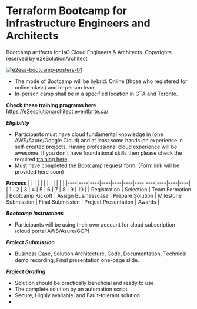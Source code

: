 
# Terraform Bootcamp for Infrastructure Engineers and Architects
Bootcamp artifacts for IaC Cloud Engineers &amp; Architects. Copyrights reserved by e2eSolutionArchitect


[![e2esa-bootcamp-posters-01](https://github.com/e2eSolutionArchitect/terraform/assets/62712515/485d9a63-da4b-4308-853d-cca3a5334e89)](https://e2esolutionarchitect.eventbrite.ca)

- The mode of Bootcamp will be hybrid. Online (those who registered for online-class) and In-person team. 
- In-person camp shall be in a specified location in GTA and Toronto. 

**Check these training programs here** https://e2esolutionarchitect.eventbrite.ca/

***Eligibility***

- Participants must have cloud fundamental knowledge in (one AWS/Azure/Google Cloud) and at least some hands-on experience in self-created projects. Having professional cloud experience will be awesome. If you don't have foundational skills then please check the required [training here](https://github.com/e2eSolutionArchitect/academy/blob/main/README.md)
- Must have completed the Bootcamp request form. (Form link will be provided here soon)

***Process***
|    |    |    |    |    |    |    |    |    |    |    |
|----|----|----|----|----|----|----|----|----|----|----|
|  1  |  2  |  3  |  4  |  5  |  6  |  7  |  8  |  9  |  10 |
| Registration  |  Selection  | Team Formation | Bootcamp Kickoff | Assign Businesscase | Prepare Solution | Milestone Submission | Final Submission | Project Presentation | Awards |  

***Bootcamp Instructions***

- Participants will be using their own account for cloud subscription (cloud portal AWS/Azure/GCP)


***Project Submission***
- Business Case, Solution Architecture, Code, Documentation, Technical demo recording, Final presentation one-page slide.  


***Project Grading***
- Solution should be practically beneficial and ready to use
- The complete solution by an automation script
- Secure, Highly available, and Fault-tolerant solution
- 
